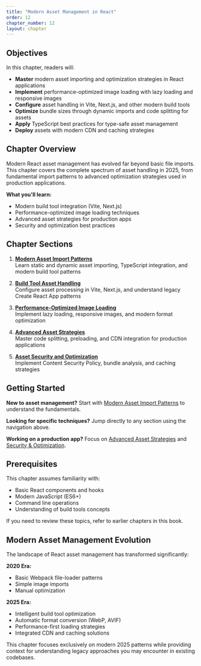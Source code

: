 ```yaml
---
title: "Modern Asset Management in React"
order: 12
chapter_number: 12
layout: chapter
---
```


## Objectives

In this chapter, readers will:

- **Master** modern asset importing and optimization strategies in React applications
- **Implement** performance-optimized image loading with lazy loading and responsive images  
- **Configure** asset handling in Vite, Next.js, and other modern build tools
- **Optimize** bundle sizes through dynamic imports and code splitting for assets
- **Apply** TypeScript best practices for type-safe asset management
- **Deploy** assets with modern CDN and caching strategies

## Chapter Overview

Modern React asset management has evolved far beyond basic file imports. This chapter covers the complete spectrum of asset handling in 2025, from fundamental import patterns to advanced optimization strategies used in production applications.

**What you'll learn:**

- Modern build tool integration (Vite, Next.js)
- Performance-optimized image loading techniques
- Advanced asset strategies for production apps
- Security and optimization best practices

## Chapter Sections

1. **[Modern Asset Import Patterns](./import-patterns/)**  
   Learn static and dynamic asset importing, TypeScript integration, and modern build tool patterns

2. **[Build Tool Asset Handling](./build-tools/)**  
   Configure asset processing in Vite, Next.js, and understand legacy Create React App patterns

3. **[Performance-Optimized Image Loading](./performance/)**  
   Implement lazy loading, responsive images, and modern format optimization

4. **[Advanced Asset Strategies](./advanced-strategies/)**  
   Master code splitting, preloading, and CDN integration for production applications

5. **[Asset Security and Optimization](./security-optimization/)**  
   Implement Content Security Policy, bundle analysis, and caching strategies

## Getting Started

**New to asset management?** Start with [Modern Asset Import Patterns](./import-patterns/) to understand the fundamentals.

**Looking for specific techniques?** Jump directly to any section using the navigation above.

**Working on a production app?** Focus on [Advanced Asset Strategies](./advanced-strategies/) and [Security & Optimization](./security-optimization/).

## Prerequisites

This chapter assumes familiarity with:

- Basic React components and hooks
- Modern JavaScript (ES6+)
- Command line operations
- Understanding of build tools concepts

If you need to review these topics, refer to earlier chapters in this book.

## Modern Asset Management Evolution

The landscape of React asset management has transformed significantly:

**2020 Era:**

- Basic Webpack file-loader patterns
- Simple image imports
- Manual optimization

**2025 Era:**

- Intelligent build tool optimization
- Automatic format conversion (WebP, AVIF)
- Performance-first loading strategies
- Integrated CDN and caching solutions

This chapter focuses exclusively on modern 2025 patterns while providing context for understanding legacy approaches you may encounter in existing codebases.
